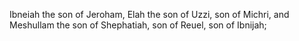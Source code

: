 Ibneiah the son of Jeroham, Elah the son of Uzzi, son of Michri, and Meshullam the son of Shephatiah, son of Reuel, son of Ibnijah;
